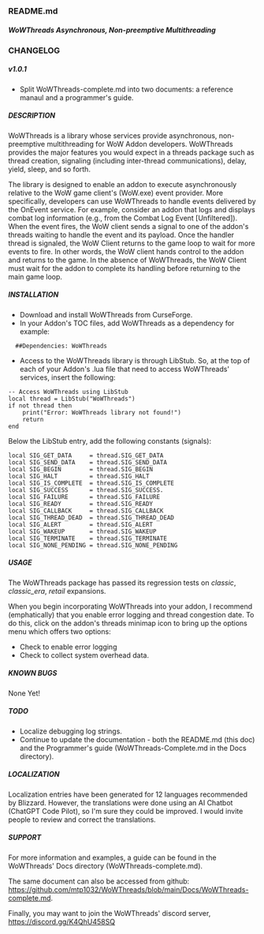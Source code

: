 ###  README.md
##### WoWThreads Asynchronous, Non-preemptive Multithreading

### CHANGELOG
##### v1.0.1
- Split WoWThreads-complete.md into two documents: a reference manaul and a programmer's guide.
 
##### DESCRIPTION
WoWThreads is a library whose services provide asynchronous, non-preemptive multithreading for WoW Addon developers. WoWThreads provides the major features you would expect in a threads package such as thread creation, signaling (including inter-thread communications), delay, yield, sleep, and so forth.

The library is designed to enable an addon to execute asynchronously relative to the WoW game client's (WoW.exe) event provider. More specifically, developers can use WoWThreads to handle events delivered by the OnEvent service. For example, consider an addon that logs and displays combat log information (e.g., from the Combat Log Event [Unfiltered]). When the event fires, the WoW client sends a signal to one of the addon's threads waiting to handle the event and its payload. Once the handler thread is signaled, the WoW Client returns to the game loop to wait for more events to fire. In other words, the WoW client hands control to the addon and returns to the game. In the absence of WoWThreads, the WoW Client must wait for the addon to complete its handling before returning to the main game loop.

##### INSTALLATION

- Download and install WoWThreads from CurseForge.
- In your Addon's TOC files, add WoWThreads as a dependency for example:
```
  ##Dependencies: WoWThreads
```

- Access to the WoWThreads library is through LibStub. So, at the top of each of your Addon's .lua file that need to access WoWThreads' services, insert the following:

```
-- Access WoWThreads using LibStub
local thread = LibStub("WoWThreads")
if not thread then
    print("Error: WoWThreads library not found!")
    return
end
```
Below the LibStub entry, add the following constants (signals):
```
local SIG_GET_DATA     = thread.SIG_GET_DATA
local SIG_SEND_DATA    = thread.SIG_SEND_DATA
local SIG_BEGIN        = thread.SIG_BEGIN
local SIG_HALT         = thread.SIG_HALT
local SIG_IS_COMPLETE  = thread.SIG_IS_COMPLETE
local SIG_SUCCESS      = thread.SIG_SUCCESS.
local SIG_FAILURE      = thread.SIG_FAILURE
local SIG_READY        = thread.SIG_READY
local SIG_CALLBACK     = thread.SIG_CALLBACK
local SIG_THREAD_DEAD  = thread.SIG_THREAD_DEAD
local SIG_ALERT        = thread.SIG_ALERT
local SIG_WAKEUP       = thread.SIG_WAKEUP
local SIG_TERMINATE    = thread.SIG_TERMINATE
local SIG_NONE_PENDING = thread.SIG_NONE_PENDING
```
##### USAGE
The WoWThreads package has passed its regression tests on _classic_, _classic_era_, _retail_ expansions.

When you begin incorporating WoWThreads into your addon, I recommend (emphatically) that you enable error logging and thread congestion date. To do this, click on the addon's threads minimap icon to bring up the options menu which offers two options:

- Check to enable error logging
- Check to collect system overhead data.

##### KNOWN BUGS
None Yet!

##### TODO
- Localize debugging log strings.
- Continue to update the documentation - both the README.md (this doc) and the Programmer's guide (WoWThreads-Complete.md 
in the Docs directory).

##### LOCALIZATION
Localization entries have been generated for 12 languages recommended by Blizzard. However, the translations were done using an AI Chatbot (ChatGPT Code Pilot), so I'm sure they could be improved. I would invite people to review and correct the translations.


##### SUPPORT
For more information and examples, a guide can be found in the WoWThreads' Docs directory (WoWThreads-complete.md). 

The same document can also be accessed from github:
https://github.com/mtp1032/WoWThreads/blob/main/Docs/WoWThreads-complete.md. 

Finally, you may want to join the WoWThreads' discord server, https://discord.gg/K4QhU458SQ
